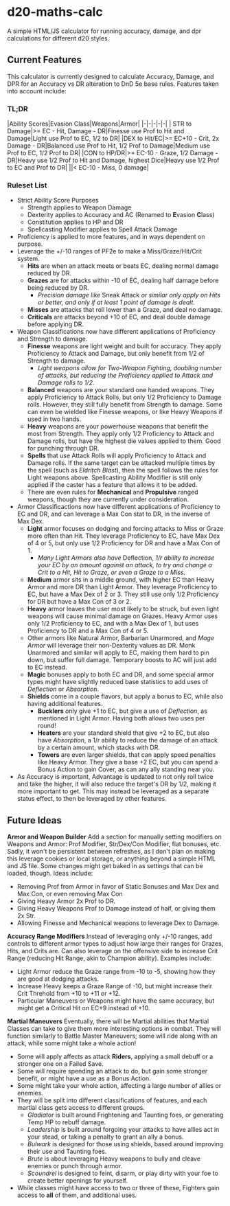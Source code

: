 
# d20-maths-calc

A simple HTML/JS calculator for running accuracy, damage, and dpr calculations for different d20 styles.

## Current Features
This calculator is currently designed to calculate Accuracy, Damage, and DPR for an Accuracy vs DR alteration to DnD 5e base rules. Features taken into account include:

### TL;DR
|Ability Scores|Evasion Class|Weapons|Armor|
|-|-|-|-|-|
| STR to Damage|>= EC - Hit, Damage - DR|Finesse use Prof to Hit and Damage|Light use Prof to EC, 1/2 to DR|
|DEX to Hit/EC|>= EC+10 - Crit, 2x Damage - DR|Balanced use Prof to Hit, 1/2 Prof to Damage|Medium use Prof to EC, 1/2 Prof to DR|
|CON to HP/DR|>= EC-10 - Graze, 1/2 Damage - DR|Heavy use 1/2 Prof to Hit and Damage, highest Dice|Heavy use 1/2 Prof to EC and Prof to DR|
||< EC-10 - Miss, 0 damage|


### Ruleset List
 - Strict Ability Score Purposes
	 - Strength applies to Weapon Damage
	 - Dexterity applies to Accuracy and AC (Renamed to **E**vasion **C**lass)
	 - Constitution applies to HP and DR
	 - Spellcasting Modifier applies to Spell Attack Damage
 - Proficiency is applied to more features, and in ways dependent on purpose.
 - Leverage the +/-10 ranges of PF2e to make a Miss/Graze/Hit/Crit system.
	 - **Hits** are when an attack meets or beats EC, dealing normal damage reduced by DR.
	 - **Grazes** are for attacks within -10 of EC, dealing half damage before being reduced by DR.
		 - *Precision damage like* Sneak Attack *or similar only apply on Hits or better, and only if at least 1 point of damage is dealt.*
     - **Misses** are attacks that roll lower than a Graze, and deal no damage.
     - **Criticals** are attacks beyond +10 of EC, and deal double damage before applying DR.
  - Weapon Classifications now have different applications of Proficiency and Strength to damage.
	  - **Finesse** weapons are light weight and built for accuracy. They apply Proficiency to Attack and Damage, but only benefit from 1/2 of Strength to damage.
		  - *Light weapons allow for Two-Weapon Fighting, doubling number of attacks, but reducing the Proficiency applied to Attack and Damage rolls to 1/2.*
	  - **Balanced** weapons are your standard one handed weapons. They apply Proficiency to Attack Rolls, but only 1/2 Proficiency to Damage rolls. However, they still fully benefit from Strength to damage. Some can even be wielded like Finesse weapons, or like Heavy Weapons if used in two hands.
	  - **Heavy** weapons are your powerhouse weapons that benefit the most from Strength. They apply only 1/2 Proficiency to Attack and Damage rolls, but have the highest die values applied to them. Good for punching through DR.
	  - **Spells** that use Attack Rolls will apply Proficiency to Attack and Damage rolls. If the same target can be attacked multiple times by the spell (such as *Eldritch Blast*), then the spell follows the rules for Light weapons above. Spellcasting Ability Modifier is still only applied if the caster has a feature that allows it to be added.
	  - There are even rules for **Mechanical** and **Propulsive** ranged weapons, though they are currently under consideration.
  - Armor Classificactions now have different applications of Proficiency to EC and DR, and can leverage a Max Con stat to DR, in the inverse of Max Dex.
	  - **Light** armor focuses on dodging and forcing attacks to Miss or Graze more often than Hit. They leverage Proficiency to EC, have Max Dex of 4 or 5, but only use 1/2 Proficiency for DR and have a Max Con of 1.
		  - *Many Light Armors also have* Deflection, *1/r ability to increase your EC by an amount against an attack, to try and change a Crit to a Hit, Hit to Graze, or even a Graze to a Miss.*
	  - **Medium** armor sits in a middle ground, with higher EC than Heavy Armor and more DR than Light Armor. They leverage Proficiency to EC, but have a Max Dex of 2 or 3. They still use only 1/2 Proficiency for DR but have a Max Con of 3 or 2.
	  - **Heavy** armor leaves the user most likely to be struck, but even light weapons will cause minimal damage on Grazes. Heavy Armor uses only 1/2 Proficiency to EC, and with a Max Dex of 1, but uses Proficiency to DR and a Max Con of 4 or 5.
	  - Other armors like Natural Armor, Barbarian Unarmored, and *Mage Armor* will leverage their non-Dexterity values as DR. Monk Unarmored and similar will apply to EC, making them hard to pin down, but suffer full damage. Temporary boosts to AC will just add to EC instead.
	  - **Magic** bonuses apply to both EC and DR, and some special armor types might have slightly reduced base statistics to add uses of *Deflection* or *Absorption*.
	  - **Shields** come in a couple flavors, but apply a bonus to EC, while also having additional features.
		  - **Bucklers** only give +1 to EC, but give a use of *Deflection*, as mentioned in Light Armor. Having both allows two uses per round!
		  - **Heaters** are your standard shield that give +2 to EC, but also have *Absorption*, a 1/r ability to reduce the damage of an attack by a certain amount, which stacks with DR.
		  - **Towers** are even larger shields, that can apply speed penalties like Heavy Armor. They give a base +2 EC, but you can spend a Bonus Action to gain Cover, as can any ally standing near you.
  - As Accuracy is important, Advantage is updated to not only roll twice and take the higher, it will also reduce the target's DR by 1/2, making it more important to get. This may instead be leveraged as a separate status effect, to then be leveraged by other features.

## Future Ideas

**Armor and Weapon Builder**
Add a section for manually setting modifiers on Weapons and Armor: Prof Modifier, Str/Dex/Con Modifier, flat bonuses, etc. Sadly, it won't be persistent between refreshes, as I don't plan on making this leverage cookies or local storage, or anything beyond a simple HTML and JS file. Some changes might get baked in as settings that can be loaded, though. Ideas include:
- Removing Prof from Armor in favor of Static Bonuses and Max Dex and Max Con, or even removing Max Con
- Giving Heavy Armor 2x Prof to DR.
- Giving Heavy Weapons Prof to Damage instead of half, or giving them 2x Str.
- Allowing Finesse and Mechanical weapons to leverage Dex to Damage.

**Accuracy Range Modifiers**
Instead of leveraging only +/-10 ranges, add controls to different armor types to adjust how large their ranges for Grazes, Hits, and Crits are. Can also leverage on the offensive side to increase Crit Range (reducing Hit Range, akin to Champion ability). Examples include:
- Light Armor reduce the Graze range from -10 to -5, showing how they are good at dodging attacks.
- Increase Heavy keeps a Graze Range of -10, but might increase their Crit Threhold from +10 to +11 or +12.
- Particular Maneuvers or Weapons might have the same accuracy, but might get a Critical Hit on EC+9 instead of +10.

**Martial Maneuvers**
Eventually, there will be Martial abilities that Martial Classes can take to give them more interesting options in combat. They will function similarly to Battle Master Maneuvers; some will ride along with an attack, while some might take a whole action!
- Some will apply affects as attack **Riders**, applying a small debuff or a stronger one on a Failed Save.
- Some will require spending an attack to do, but gain some stronger benefit, or might have a use as a Bonus Action.
- Some might take your whole action, affecting a large number of allies or enemies.
- They will be split into different classifications of features, and each martial class gets access to different groups.
  - *Gladiator* is built around Frightening and Taunting foes, or generating Temp HP to rebuff damage.
  - *Leadership* is built around forgoing your attacks to have allies act in your stead, or taking a penalty to grant an ally a bonus.
  - *Bulwark* is designed for those using shields, based around improving their use and Taunting foes.
  - *Brute* is about leveraging Heavy weapons to bully and cleave enemies or punch through armor.
  - *Scoundrel* is designed to feint, disarm, or play dirty with your foe to create better openings for yourself.
- While classes might have access to two or three of these, Fighters gain access to **all** of them, and additional uses.
